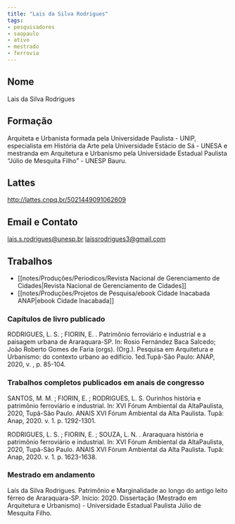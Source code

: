 ```yaml
---
title: "Lais da Silva Rodrigues"
tags: 
- pesquisadores
- saopaulo
- ativo
- mestrado
- ferrovia
---
```


## Nome
Lais da Silva Rodrigues
## Formação
Arquiteta e Urbanista formada pela Universidade Paulista - UNIP, especialista em História da Arte pela Universidade Estácio de Sá - UNESA e mestranda em Arquitetura e Urbanismo pela Universidade Estadual Paulista “Júlio de Mesquita Filho” - UNESP Bauru.
## Lattes
http://lattes.cnpq.br/5021449091062609
## Email e Contato
[lais.s.rodrigues@unesp.br](mailto:lais.s.rodrigues@unesp.br) [laissrodrigues3@gmail.com](mailto:laissrodrigues3@gmail.com)
## Trabalhos
- [[notes/Produções/Periodicos/Revista Nacional de Gerenciamento de Cidades|Revista Nacional de Gerenciamento de Cidades]]
- [[notes/Produções/Projetos de Pesquisa/ebook Cidade Inacabada ANAP|ebook Cidade Inacabada]]

### Capítulos de livro publicado

RODRIGUES, L. S. ; FIORIN, E. . Patrimônio ferroviário e industrial e a paisagem urbana de Araraquara-SP. In: Rosio Fernández Baca Salcedo; João Roberto Gomes de Faria (orgs). (Org.). Pesquisa em Arquitetura e Urbanismo: do contexto urbano ao edifício. 1ed.Tupã-São Paulo: ANAP, 2020, v. , p. 85-104.

### Trabalhos completos publicados em anais de congresso

SANTOS, M. M. ; FIORIN, E. ; RODRIGUES, L. S. Ourinhos história e patrimônio ferroviário e industrial. In: XVI Fórum Ambiental da AltaPaulista, 2020, Tupã-São Paulo. ANAIS XVI Fórum Ambiental da Alta Paulista. Tupã: Anap, 2020. v. 1. p. 1292-1301.

RODRIGUES, L. S. ; FIORIN, E. ; SOUZA, L. N. . Araraquara história e patrimônio ferroviário e industrial. In: XVI Fórum Ambiental da AltaPaulista, 2020, Tupã-São Paulo. ANAIS XVI Fórum Ambiental da Alta Paulista. Tupã: Anap, 2020. v. 1. p. 1623-1638.

### Mestrado em andamento

Laís da Silva Rodrigues. Patrimônio e Marginalidade ao longo do antigo leito férreo de Araraquara-SP. Início: 2020. Dissertação (Mestrado em Arquitetura e Urbanismo) - Universidade Estadual Paulista Júlio de Mesquita Filho.